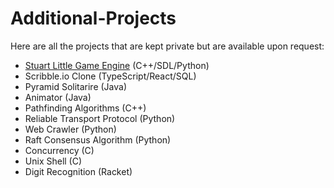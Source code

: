 # Additional-Projects
Here are all the projects that are kept private but are available upon request:

- [Stuart Little Game Engine](https://sites.google.com/view/cs4850-stuart-little-engine/home?authuser=0) (C++/SDL/Python) 
- Scribble.io Clone (TypeScript/React/SQL)
- Pyramid Solitarire (Java)
- Animator (Java)
- Pathfinding Algorithms (C++)
- Reliable Transport Protocol (Python)
- Web Crawler (Python)
- Raft Consensus Algorithm (Python)
- Concurrency (C)
- Unix Shell (C)
- Digit Recognition (Racket)
